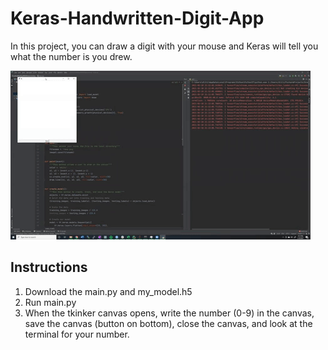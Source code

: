 # Keras-Handwritten-Digit-App
In this project, you can draw a digit with your mouse and Keras will tell you what the number is you drew. 

![](giphy.gif)

## Instructions

1. Download the main.py and my_model.h5  
2. Run main.py  
3. When the tkinker canvas opens, write the number (0-9) in the canvas, save the canvas (button on bottom), close the canvas, and look at the terminal for your number. 
